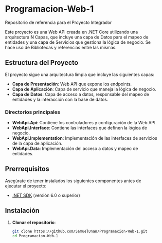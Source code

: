 # Programacion-Web-1
Repositorio de referencia para el Proyecto Integrador

Este proyecto es una Web API creada en .NET Core utilizando una arquitectura N Capas, que incluye una capa de Datos para el mapeo de entidades y una capa de Servicios que gestiona la lógica de negocio. Se hace uso de Bibliotecas y referencias entre las mismas.

## Estructura del Proyecto

El proyecto sigue una arquitectura limpia que incluye las siguientes capas:

- **Capa de Presentación**: Web API que expone los endpoints.
- **Capa de Aplicación**: Capa de servicio que maneja la lógica de negocio.
- **Capa de Datos**: Capa de acceso a datos, responsable del mapeo de entidades y la interacción con la base de datos.

### Directorios principales

- **WebApi.Api**: Contiene los controladores y configuración de la Web API.
- **WebApi.Interface**: Contiene las interfaces que definen la lógica de negocio.
- **WebApi.Implementation**: Implementación de las interfaces de servicios de la capa de aplicación.
- **WebApi.Data**: Implementación del acceso a datos y mapeo de entidades.

## Prerrequisitos

Asegúrate de tener instalados los siguientes componentes antes de ejecutar el proyecto:

- [.NET SDK](https://dotnet.microsoft.com/download) (versión 6.0 o superior)

## Instalación

1. **Clonar el repositorio**:
   ```bash
   git clone https://github.com/SamuelUnan/Programacion-Web-1.git
   cd Programacion-Web-1







